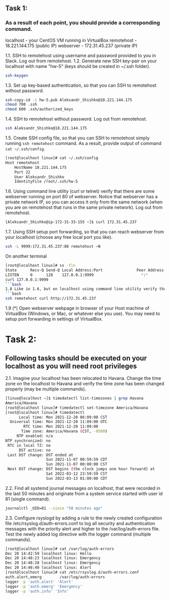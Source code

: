 ## Task 1:
### As a result of each point, you should provide a corresponding command.
localhost - your CentOS VM running in VirtualBox
remotehost - 18.221.144.175 (public IP)
webserver - 172.31.45.237 (private IP)


1.1. SSH to remotehost using username and password provided to you in Slack. Log out from remotehost.
1.2. Generate new SSH key-pair on your localhost with name "hw-5" (keys should be created in ~/.ssh folder).
```bash
ssh-keygen
```
1.3. Set up key-based authentication, so that you can SSH to remotehost without password.
```bash
ssh-copy-id -i hw-5.pub Aleksandr_Shishko@18.221.144.175
chmod 700 .ssh
chmod 600 .ssh/authorized_keys
```
1.4. SSH to remotehost without password. Log out from remotehost.
```bash
ssh Aleksandr_Shishko@18.221.144.175
```
1.5. Create SSH config file, so that you can SSH to remotehost simply running `ssh remotehost` command. As a result, provide output of command `cat ~/.ssh/config`.
```bash
[root@localhost linux]# cat ~/.ssh/config
Host remotehost
    HostName 18.221.144.175
    Port 22
    User Aleksandr_Shishko
    IdentityFile /root/.ssh/hw-5
```
1.6. Using command line utility (curl or telnet) verify that there are some webserver running on port 80 of webserver.  Notice that webserver has a private network IP, so you can access it only from the same network (when you are on remotehost that runs in the same private network). Log out from remotehost.
```bash
[Aleksandr_Shishko@ip-172-31-33-155 ~]$ curl 172.31.45.237
```
1.7. Using SSH setup port forwarding, so that you can reach webserver from your localhost (choose any free local port you like).
```bash
ssh -L 9999:172.31.45.237:80 remotehost –N
```
On another terminal 
```bash
[root@localhost linux]# ss -tln
State      Recv-Q Send-Q Local Address:Port               Peer Address:Port     
LISTEN     0      128    127.0.0.1:9999                     *:*      
curl 127.0.0.1:9999
```bash
1.8 Like in 1.6, but on localhost using command line utility verify that localhost and port you have specified act like webserver, returning same result as in 1.6.
```bash
ssh remotehost curl http://172.31.45.237
```
1.9 (*) Open webserver webpage in browser of your Host machine of VirtualBox (Windows, or Mac, or whatever else you use). You may need to setup port forwarding in settings of VirtualBox.

# Task 2:
## Following tasks should be executed on your localhost as you will need root privileges
2.1. Imagine your localhost has been relocated to Havana. Change the time zone on the localhost to Havana and verify the time zone has been changed properly (may be multiple commands).
```bash
[linux@localhost ~]$ timedatectl list-timezones | grep Havana
America/Havana
[root@localhost linux]# timedatectl set-timezone America/Havana
[root@localhost linux]# timedatectl
      Local time: Mon 2021-12-20 06:09:00 CST
  Universal time: Mon 2021-12-20 11:09:00 UTC
        RTC time: Mon 2021-12-20 11:09:00
       Time zone: America/Havana (CST, -0500)
     NTP enabled: n/a
NTP synchronized: no
 RTC in local TZ: no
      DST active: no
 Last DST change: DST ended at
                  Sun 2021-11-07 00:59:59 CDT
                  Sun 2021-11-07 00:00:00 CST
 Next DST change: DST begins (the clock jumps one hour forward) at
                  Sat 2022-03-12 23:59:59 CST
                  Sun 2022-03-13 01:00:00 CDT
```
2.2. Find all systemd journal messages on localhost, that were recorded in the last 50 minutes and originate from a system service started with user id 81 (single command).
```bash
journalctl _UID=81 --since "50 minutes ago"
```
2.3. Configure rsyslogd by adding a rule to the newly created configuration file /etc/rsyslog.d/auth-errors.conf to log all security and authentication messages with the priority alert and higher to the /var/log/auth-errors file. Test the newly added log directive with the logger command (multiple commands).
```bash
[root@localhost linux]# cat /var/log/auth-errors
Dec 20 14:42:59 localhost linux: Hello
Dec 20 14:48:23 localhost linux: Emergency
Dec 20 14:48:28 localhost linux: Emergency
Dec 20 14:48:40 localhost linux: Alert
[root@localhost linux]# cat /etc/rsyslog.d/auth-errors.conf
auth.alert,emerg        /var/log/auth-errors
logger -p 'auth.alert' 'Alert'
logger -p 'auth.emerg' 'Emergency'
logger -p 'auth.info' 'Info'
```
